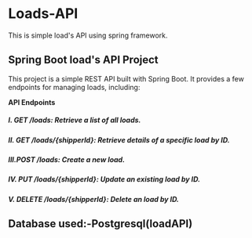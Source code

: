 # Loads-API
This is simple load's API using spring framework.

## Spring Boot load's API Project
This project is a simple REST API built with Spring Boot. It provides a few endpoints for managing loads, including:

**API Endpoints**
##### I.  **GET /loads:** Retrieve a list of all loads.
##### II. **GET /loads/{shipperId}:** Retrieve details of a specific load by ID.
##### III.**POST /loads:** Create a new load.
##### IV. **PUT /loads/{shipperId}:** Update an existing load by ID.
##### V.  **DELETE /loads/{shipperId}:** Delete an load by ID.



## Database used:-Postgresql(loadAPI)
